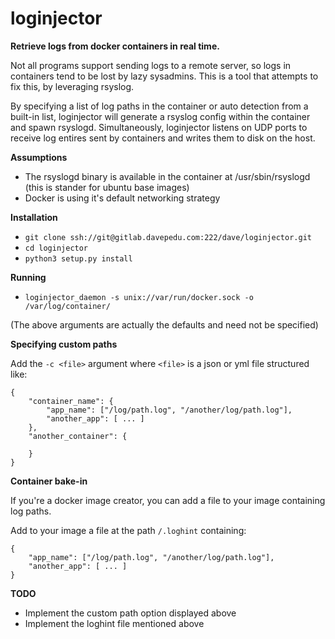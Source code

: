 loginjector
===========

**Retrieve logs from docker containers in real time.**

Not all programs support sending logs to a remote server, so logs in containers tend to be lost by lazy sysadmins. This
is a tool that attempts to fix this, by leveraging rsyslog.

By specifying a list of log paths in the container or auto detection from a built-in list, loginjector will generate a
rsyslog config within the container and spawn rsyslogd. Simultaneously, loginjector listens on UDP ports to receive log
entires sent by containers and writes them to disk on the host.

**Assumptions**

* The rsyslogd binary is available in the container at /usr/sbin/rsyslogd (this is stander for ubuntu base images)
* Docker is using it's default networking strategy

**Installation**

* `git clone ssh://git@gitlab.davepedu.com:222/dave/loginjector.git`
* `cd loginjector`
* `python3 setup.py install`


**Running**

* `loginjector_daemon -s unix://var/run/docker.sock -o /var/log/container/`

(The above arguments are actually the defaults and need not be specified)


**Specifying custom paths**

Add the `-c <file>` argument where `<file>` is a json or yml file structured like:

```
{
    "container_name": {
        "app_name": ["/log/path.log", "/another/log/path.log"],
        "another_app": [ ... ]
    },
    "another_container": {

    }
}
```


**Container bake-in**

If you're a docker image creator, you can add a file to your image containing log paths.

Add to your image a file at the path `/.loghint` containing:

```
{
    "app_name": ["/log/path.log", "/another/log/path.log"],
    "another_app": [ ... ]
}
```


**TODO**

- Implement the custom path option displayed above
- Implement the loghint file mentioned above
